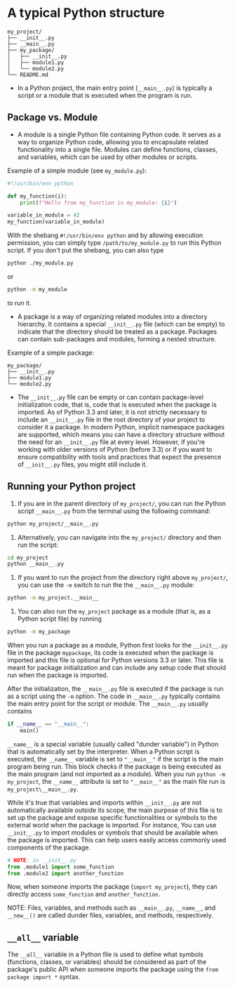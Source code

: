 # A typical Python structure

```
my_project/
├── __init__.py
├── __main__.py
├── my_package/
│   ├── __init__.py
│   ├── module1.py
│   └── module2.py
└── README.md
```

- In a Python project, the main entry point (`__main__.py`) is typically a script or a module that is executed when the program is run.

## Package vs. Module

- A module is a single Python file containing Python code. It serves as a way to organize Python code, allowing you to encapsulate related functionality into a single file. Modules can define functions, classes, and variables, which can be used by other modules or scripts.

Example of a simple module (see `my_module.py`):
```py
#!/usr/bin/env python

def my_function(i):
    print(f"Hello from my_function in my_module: {i}")

variable_in_module = 42
my_function(variable_in_module)
```
With the shebang `#!/usr/bin/env python` and by allowing execution permission, you can simply type `/path/to/my_module.py` to run this Python script. If you don't put the shebang, you can also type
```sh
python ./my_module.py
```
or
```sh
python -m my_module
```
to run it.

- A package is a way of organizing related modules into a directory hierarchy. It contains a special `__init__.py` file (which can be empty) to indicate that the directory should be treated as a package. Packages can contain sub-packages and modules, forming a nested structure.

Example of a simple package:
```
my_package/
├── __init__.py
├── module1.py
└── module2.py
```
- The `__init__.py` file can be empty or can contain package-level initialization code, that is,  code that is executed when the package is imported. As of Python 3.3 and later, it is not strictly necessary to include an `__init__.py` file in the root directory of your project to consider it a package. In modern Python, implicit namespace packages are supported, which means you can have a directory structure without the need for an `__init__.py` file at every level. However, if you're working with older versions of Python (before 3.3) or if you want to ensure compatibility with tools and practices that expect the presence of `__init__.py` files, you might still include it.

## Running your Python project

1. If you are in the parent directory of `my_project/`, you can run the Python script `__main__.py` from the terminal using the following command:
```sh
python my_project/__main__.py
```
1. Alternatively, you can navigate into the `my_project/` directory and then run the script:
```sh
cd my_project
python __main__.py
```
1. If you want to run the project from the directory right above `my_project/`, you can use the `-m` switch to run the the `__main__.py` module:
```sh
python -m my_project.__main__
```
1. You can also run the `my_project` package as a module (that is, as a Python script file) by running
```sh
python -m my_package
```
When you run a package as a module, Python first looks for the `__init__.py` file in the package `mypackage`, its code is executed when the package is imported and this file is optional for Python versions 3.3 or later. This file is meant for package initialization and can include any setup code that should run when the package is imported.

After the initialization, the `__main__.py` file is executed if the package is run as a script using the `-m` option. The code in `__main__.py` typically contains the main entry point for the script or module. The `__main__.py` usually contains
```py
if __name__ == "__main__":
    main()
```
`__name__` is a special variable (usually called "dunder variable") in Python that is automatically set by the interpreter. When a Python script is executed, the `__name__` variable is set to `"__main__"` if the script is the main program being run.  This block checks if the package is being executed as the main program (and not imported as a module). When you run `python -m my_project`, the `__name__` attribute is set to `"__main__"` as the main file run is `my_project\__main__.py`.

While it's true that variables and imports within `__init__.py` are not automatically available outside its scope, the main purpose of this file is to set up the package and expose specific functionalities or symbols to the external world when the package is imported. For instance, You can use `__init__.py` to import modules or symbols that should be available when the package is imported. This can help users easily access commonly used components of the package.
```py
# NOTE: in __init__.py
from .module1 import some_function
from .module2 import another_function
```
Now, when someone imports the package (`import my_project`), they can directly access `some_function` and `another_function`.

NOTE: Files, variables, and methods such as `__main__.py`, `__name__`, and `__new__()` are called dunder files, variables, and methods, respectively.

## `__all__` variable

The `__all__` variable in a Python file is used to define what symbols (functions, classes, or variables) should be considered as part of the package's public API when someone imports the package using the `from package import *` syntax.
